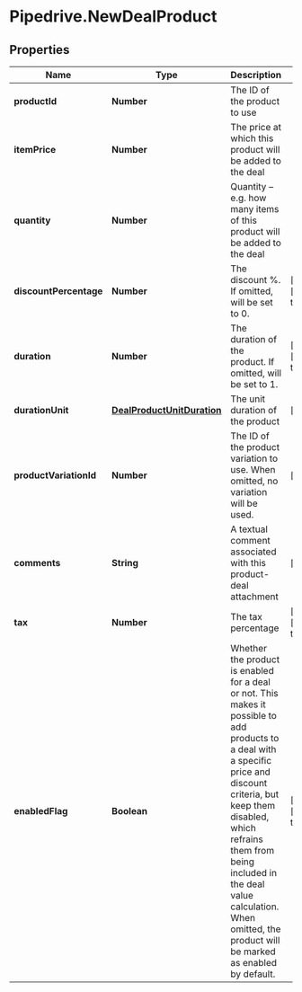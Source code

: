 # Pipedrive.NewDealProduct

## Properties

Name | Type | Description | Notes
------------ | ------------- | ------------- | -------------
**productId** | **Number** | The ID of the product to use |
**itemPrice** | **Number** | The price at which this product will be added to the deal |
**quantity** | **Number** | Quantity – e.g. how many items of this product will be added to the deal |
**discountPercentage** | **Number** | The discount %. If omitted, will be set to 0. | [optional] [default to 0]
**duration** | **Number** | The duration of the product. If omitted, will be set to 1. | [optional] [default to 1]
**durationUnit** | [**DealProductUnitDuration**](DealProductUnitDuration.md) | The unit duration of the product | [optional]
**productVariationId** | **Number** | The ID of the product variation to use. When omitted, no variation will be used. | [optional]
**comments** | **String** | A textual comment associated with this product-deal attachment | [optional]
**tax** | **Number** | The tax percentage | [optional] [default to 0]
**enabledFlag** | **Boolean** | Whether the product is enabled for a deal or not. This makes it possible to add products to a deal with a specific price and discount criteria, but keep them disabled, which refrains them from being included in the deal value calculation. When omitted, the product will be marked as enabled by default. | [optional] [default to true]


